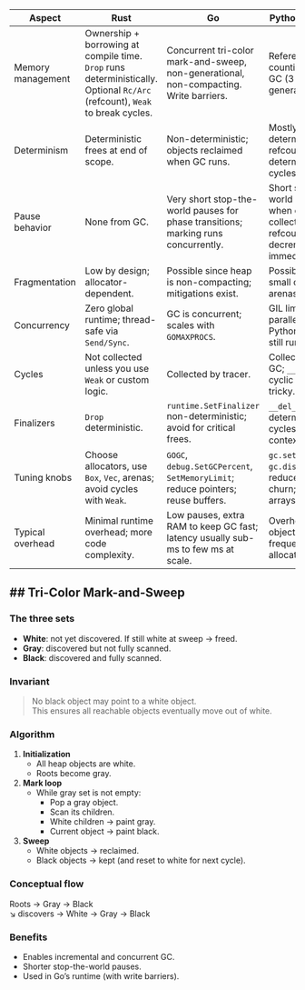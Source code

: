 | Aspect            | Rust                                                                                                                        | Go                                                                                     | Python (CPython)                                                                          |
| ----------------- | --------------------------------------------------------------------------------------------------------------------------- | -------------------------------------------------------------------------------------- | ----------------------------------------------------------------------------------------- |
| Memory management | Ownership + borrowing at compile time. `Drop` runs deterministically. Optional `Rc/Arc` (refcount), `Weak` to break cycles. | Concurrent tri-color mark-and-sweep, non-generational, non-compacting. Write barriers. | Reference counting + cyclic GC (3 generations).                                           |
| Determinism       | Deterministic frees at end of scope.                                                                                        | Non-deterministic; objects reclaimed when GC runs.                                     | Mostly deterministic via refcount; non-deterministic for cycles.                          |
| Pause behavior    | None from GC.                                                                                                               | Very short stop-the-world pauses for phase transitions; marking runs concurrently.     | Short stop-the-world pauses when cycle collector runs; refcount decrements are immediate. |
| Fragmentation     | Low by design; allocator-dependent.                                                                                         | Possible since heap is non-compacting; mitigations exist.                              | Possible; many small objects and arenas.                                                  |
| Concurrency       | Zero global runtime; thread-safe via `Send/Sync`.                                                                           | GC is concurrent; scales with `GOMAXPROCS`.                                            | GIL limits true CPU parallelism of Python code; GC still runs.                            |
| Cycles            | Not collected unless you use `Weak` or custom logic.                                                                        | Collected by tracer.                                                                   | Collected by cycle GC; `__del__` on cyclic objects is tricky.                             |
| Finalizers        | `Drop` deterministic.                                                                                                       | `runtime.SetFinalizer` non-deterministic; avoid for critical frees.                    | `__del__` non-deterministic for cycles; prefer context managers.                          |
| Tuning knobs      | Choose allocators, use `Box`, `Vec`, arenas; avoid cycles with `Weak`.                                                      | `GOGC`, `debug.SetGCPercent`, `SetMemoryLimit`; reduce pointers; reuse buffers.        | `gc.set_threshold`, `gc.disable/enable`; reduce object churn; use arrays/NumPy.           |
| Typical overhead  | Minimal runtime overhead; more code complexity.                                                                             | Low pauses, extra RAM to keep GC fast; latency usually sub-ms to few ms at scale.      | Overhead per object is high; frequent small allocations hurt.                             |
## ## Tri-Color Mark-and-Sweep

### The three sets
- **White**: not yet discovered. If still white at sweep → freed.  
- **Gray**: discovered but not fully scanned.  
- **Black**: discovered and fully scanned.  

### Invariant
> No black object may point to a white object.  
This ensures all reachable objects eventually move out of white.

### Algorithm
1. **Initialization**  
   - All heap objects are white.  
   - Roots become gray.  
2. **Mark loop**  
   - While gray set is not empty:  
     - Pop a gray object.  
     - Scan its children.  
     - White children → paint gray.  
     - Current object → paint black.  
3. **Sweep**  
   - White objects → reclaimed.  
   - Black objects → kept (and reset to white for next cycle).  

### Conceptual flow
Roots → Gray → Black  
↘ discovers → White → Gray → Black


### Benefits
- Enables incremental and concurrent GC.  
- Shorter stop-the-world pauses.  
- Used in Go’s runtime (with write barriers).  
